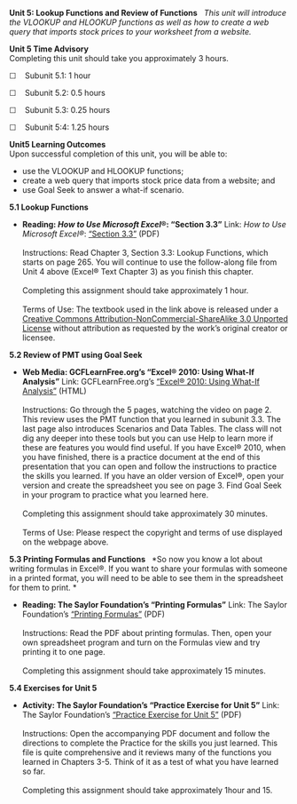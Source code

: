 **Unit 5: Lookup Functions and Review of Functions** <span
id="5"></span> 
*This unit will introduce the VLOOKUP and HLOOKUP functions as well as
how to create a web query that imports stock prices to your worksheet
from a website.*

**Unit 5 Time Advisory**  
Completing this unit should take you approximately 3 hours.  
  
 ☐    Subunit 5.1: 1 hour  
  
 ☐    Subunit 5.2: 0.5 hours  
  
 ☐    Subunit 5.3: 0.25 hours  
  
 ☐    Subunit 5:4: 1.25 hours

**Unit5 Learning Outcomes**  
Upon successful completion of this unit, you will be able to:
-   use the VLOOKUP and HLOOKUP functions;
-   create a web query that imports stock price data from a website; and
-   use Goal Seek to answer a what-if scenario.

**5.1 Lookup Functions** <span id="5.1"></span> 
-   **Reading: *How to Use Microsoft Excel*®: “Section 3.3”**
    Link: *How to Use Microsoft Excel®*:
    [“](https://resources.saylor.org/wwwresources/archived/site/textbooks/How%20to%20Use%20Microsoft%20Excel.pdf)[Section
    3.3](https://resources.saylor.org/wwwresources/archived/site/textbooks/How%20to%20Use%20Microsoft%20Excel.pdf)[”](https://resources.saylor.org/wwwresources/archived/site/textbooks/How%20to%20Use%20Microsoft%20Excel.pdf)
    (PDF)  
        
     Instructions: Read Chapter 3, Section 3.3: Lookup Functions, which
    starts on page 265. You will continue to use the follow-along file
    from Unit 4 above (Excel® Text Chapter 3) as you finish this
    chapter.  
        
     Completing this assignment should take approximately 1 hour.  
        
     Terms of Use: The textbook used in the link above is released under
    a [Creative Commons Attribution-NonCommercial-ShareAlike 3.0
    Unported
    License](http://creativecommons.org/licenses/by-nc-sa/3.0/) without
    attribution as requested by the work’s original creator or licensee.

**5.2 Review of PMT using Goal Seek** <span id="5.2"></span> 
-   **Web Media: GCFLearnFree.org’s “Excel® 2010: Using What-If
    Analysis”**
    Link: GCFLearnFree.org’s
    [“](http://www.gcflearnfree.org/excel2010/21)[Excel® 2010: Using
    What-If
    Analysis](http://www.gcflearnfree.org/excel2010/21)[”](http://www.gcflearnfree.org/excel2010/21)
    (HTML)  
        
     Instructions: Go through the 5 pages, watching the video on page 2.
    This review uses the PMT function that you learned in subunit 3.3.
    The last page also introduces Scenarios and Data Tables. The class
    will not dig any deeper into these tools but you can use Help to
    learn more if these are features you would find useful. If you have
    Excel® 2010, when you have finished, there is a practice document at
    the end of this presentation that you can open and follow the
    instructions to practice the skills you learned. If you have an
    older version of Excel®, open your version and create the
    spreadsheet you see on page 3. Find Goal Seek in your program to
    practice what you learned here.  
        
     Completing this assignment should take approximately 30 minutes.  
        
     Terms of Use: Please respect the copyright and terms of use
    displayed on the webpage above.

**5.3 Printing Formulas and Functions** <span id="5.3"></span> 
*So now you know a lot about writing formulas in Excel®. If you want to
share your formulas with someone in a printed format, you will need to
be able to see them in the spreadsheet for them to print. *

-   **Reading: The Saylor Foundation’s “Printing Formulas”**
    Link: The Saylor Foundation’s [“Printing
    Formulas”](https://resources.saylor.org/wwwresources/archived/site/wp-content/uploads/2013/10/PRDV252-Unit-5.3-Print-Formulas-FINAL-UFinal.pdf) (PDF)  
        
     Instructions: Read the PDF about printing formulas. Then, open your
    own spreadsheet program and turn on the Formulas view and try
    printing it to one page.  
        
     Completing this assignment should take approximately 15 minutes.

**5.4 Exercises for Unit 5** <span id="5.4"></span> 
-   **Activity: The Saylor Foundation’s “Practice Exercise for Unit 5”**
    Link: The Saylor Foundation’s [“Practice Exercise for Unit
    5”](https://resources.saylor.org/wwwresources/archived/site/wp-content/uploads/2013/10/PRDV252-Unit-5.4-Exercises-FINAL-UFinal.pdf) (PDF)  
        
     Instructions: Open the accompanying PDF document and follow the
    directions to complete the Practice for the skills you just learned.
    This file is quite comprehensive and it reviews many of the
    functions you learned in Chapters 3-5. Think of it as a test of what
    you have learned so far.  
        
     Completing this assignment should take approximately 1hour and 15.


